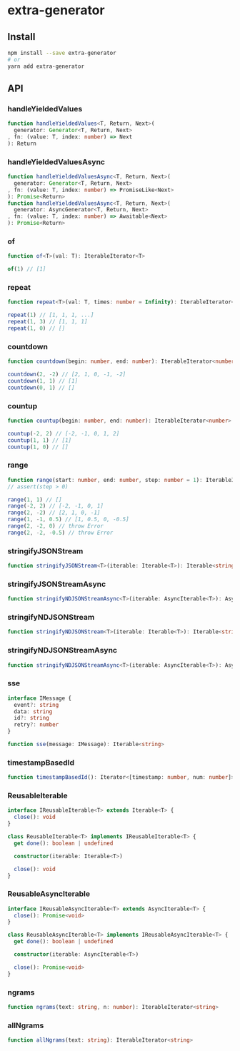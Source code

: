 # extra-generator
## Install
```sh
npm install --save extra-generator
# or
yarn add extra-generator
```

## API
### handleYieldedValues
```ts
function handleYieldedValues<T, Return, Next>(
  generator: Generator<T, Return, Next>
, fn: (value: T, index: number) => Next
): Return
```

### handleYieldedValuesAsync
```ts
function handleYieldedValuesAsync<T, Return, Next>(
  generator: Generator<T, Return, Next>
, fn: (value: T, index: number) => PromiseLike<Next>
): Promise<Return>
function handleYieldedValuesAsync<T, Return, Next>(
  generator: AsyncGenerator<T, Return, Next>
, fn: (value: T, index: number) => Awaitable<Next>
): Promise<Return>
```

### of
```ts
function of<T>(val: T): IterableIterator<T>
```

```js
of(1) // [1]
```

### repeat
```ts
function repeat<T>(val: T, times: number = Infinity): IterableIterator<T>
```

```js
repeat(1) // [1, 1, 1, ...]
repeat(1, 3) // [1, 1, 1]
repeat(1, 0) // []
```

### countdown
```ts
function countdown(begin: number, end: number): IterableIterator<number>
```

```js
countdown(2, -2) // [2, 1, 0, -1, -2]
countdown(1, 1) // [1]
countdown(0, 1) // []
```

### countup
```ts
function countup(begin: number, end: number): IterableIterator<number>
```

```js
countup(-2, 2) // [-2, -1, 0, 1, 2]
countup(1, 1) // [1]
countup(1, 0) // []
```

### range
```ts
function range(start: number, end: number, step: number = 1): IterableIterator<number>
// assert(step > 0)
```

```js
range(1, 1) // []
range(-2, 2) // [-2, -1, 0, 1]
range(2, -2) // [2, 1, 0, -1]
range(1, -1, 0.5) // [1, 0.5, 0, -0.5]
range(2, -2, 0) // throw Error
range(2, -2, -0.5) // throw Error
```

### stringifyJSONStream
```ts
function stringifyJSONStream<T>(iterable: Iterable<T>): Iterable<string>
```

### stringifyJSONStreamAsync
```ts
function stringifyNDJSONStreamAsync<T>(iterable: AsyncIterable<T>): AsyncIterable<string>
```

### stringifyNDJSONStream
```ts
function stringifyNDJSONStream<T>(iterable: Iterable<T>): Iterable<string>
```

### stringifyNDJSONStreamAsync
```ts
function stringifyNDJSONStreamAsync<T>(iterable: AsyncIterable<T>): AsyncIterable<string>
```

### sse
```ts
interface IMessage {
  event?: string
  data: string
  id?: string
  retry?: number
}

function sse(message: IMessage): Iterable<string>
```

### timestampBasedId
```ts
function timestampBasedId(): Iterator<[timestamp: number, num: number]>
```

### ReusableIterable
```ts
interface IReusableIterable<T> extends Iterable<T> {
  close(): void
}

class ReusableIterable<T> implements IReusableIterable<T> {
  get done(): boolean | undefined

  constructor(iterable: Iterable<T>)

  close(): void
}
```

### ReusableAsyncIterable
```ts
interface IReusableAsyncIterable<T> extends AsyncIterable<T> {
  close(): Promise<void>
}

class ReusableAsyncIterable<T> implements IReusableAsyncIterable<T> {
  get done(): boolean | undefined

  constructor(iterable: AsyncIterable<T>)

  close(): Promise<void>
}
```

### ngrams
```ts
function ngrams(text: string, n: number): IterableIterator<string>
```

### allNgrams
```ts
function allNgrams(text: string): IterableIterator<string>
```
